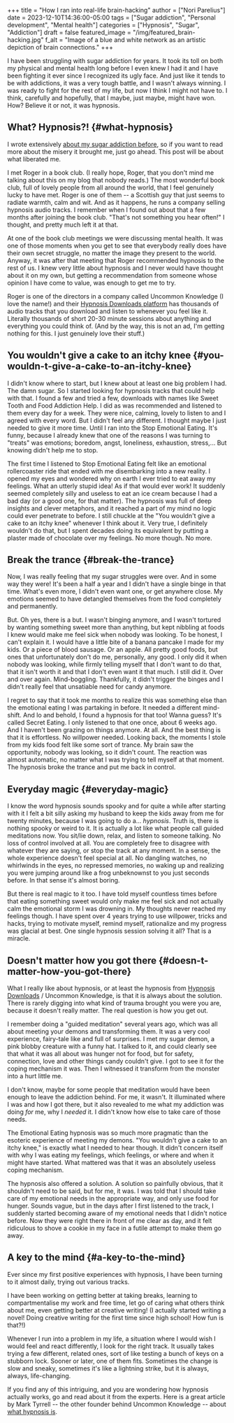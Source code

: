 +++
title = "How I ran into real-life brain-hacking"
author = ["Nori Parelius"]
date = 2023-12-10T14:36:00-05:00
tags = ["Sugar addiction", "Personal development", "Mental health"]
categories = ["Hypnosis", "Sugar", "Addiction"]
draft = false
featured_image = "/img/featured_brain-hacking.jpg"
f_alt = "Image of a blue and white network as an artistic depiction of brain connections."
+++

I have been struggling with sugar addiction for years. It took its toll on both my physical and mental health long before I even knew I had it and I have been fighting it ever since I recognized its ugly face. And just like it tends to be with addictions, it was a very tough battle, and I wasn't always winning. I was ready to fight for the rest of my life, but now I think I might not have to. I think, carefully and hopefully, that I maybe, just maybe, might have won. How? Believe it or not, it was hypnosis.


## What? Hypnosis?! {#what-hypnosis}

I wrote extensively [about my sugar addiction before](https://noriparelius.com/post/blind-spot/), so if you want to read more about the misery it brought me, just go ahead. This post will be about what liberated me.

I met Roger in a book club. (I really hope, Roger, that you don't mind me talking about this on my blog that nobody reads.) The most wonderful book club, full of lovely people from all around the world, that I feel genuinely lucky to have met. Roger is one of them -- a Scottish guy that just seems to radiate warmth, calm and wit. And as it happens, he runs a company selling hypnosis audio tracks. I remember when I found out about that a few months after joining the book club. "That's not something you hear often!" I thought, and pretty much left it at that.

At one of the book club meetings we were discussing mental health. It was one of those moments when you get to see that everybody really does have their own secret struggle, no matter the image they present to the world. Anyway, it was after that meeting that Roger recommended hypnosis to the rest of us. I knew very little about hypnosis and I never would have thought about it on my own, but getting a recommendation from someone whose opinion I have come to value, was enough to get me to try.

Roger is one of the directors in a company called Uncommon Knowledge (I love the name!) and their [Hypnosis Downloads platform](https://www.hypnosisdownloads.com/) has thousands of audio tracks that you download and listen to whenever you feel like it. Literally thousands of short 20-30 minute sessions about anything and everything you could think of. (And by the way, this is not an ad, I'm getting nothing for this. I just genuinely love their stuff.)


## You wouldn't give a cake to an itchy knee {#you-wouldn-t-give-a-cake-to-an-itchy-knee}

I didn't know where to start, but I knew about at least one big problem I had. The damn sugar. So I started looking for hypnosis tracks that could help with that. I found a few and tried a few, downloads with names like Sweet Tooth and Food Addiction Help. I did as was recommended and listened to them every day for a week. They were nice, calming, lovely to listen to and I agreed with every word. But I didn't feel any different. I thought maybe I just needed to give it more time. Until I ran into the Stop Emotional Eating. It's funny, because I already knew that one of the reasons I was turning to "treats" was emotions; boredom, angst, loneliness, exhaustion, stress,... But knowing didn't help me to stop.

The first time I listened to Stop Emotional Eating felt like an emotional rollercoaster ride that ended with me disembarking into a new reality. I opened my eyes and wondered why on earth I ever tried to eat away my feelings. What an utterly stupid idea! As if that would ever work! It suddenly seemed completely silly and useless to eat an ice cream because I had a bad day (or a good one, for that matter). The hypnosis was full of deep insights and clever metaphors, and it reached a part of my mind no logic could ever penetrate to before. I still chuckle at the "You wouldn't give a cake to an itchy knee" whenever I think about it. Very true, I definitely wouldn't do that, but I spent decades doing its equivalent by putting a plaster made of chocolate over my feelings. No more though. No more.


## Break the trance {#break-the-trance}

Now, I was really feeling that my sugar struggles were over. And in some way they were! It's been a half a year and I didn't have a single binge in that time. What's even more, I didn't even want one, or get anywhere close. My emotions seemed to have detangled themselves from the food completely and permanently.

But. Oh yes, there is a but. I wasn't binging anymore, and I wasn't tortured by wanting something sweet more than anything, but kept nibbling at foods I knew would make me feel sick when nobody was looking. To be honest, I can't explain it. I would have a little bite of a banana pancake I made for my kids. Or a piece of blood sausage. Or an apple. All pretty good foods, but ones that unfortunately don't do me, personally, any good. I only did it when nobody was looking, while firmly telling myself that I don't want to do that, that it isn't worth it and that I don't even want it that much. I still did it. Over and over again. Mind-boggling. Thankfully, it didn't trigger the binges and I didn't really feel that unsatiable need for candy anymore.

I regret to say that it took me months to realize this was something else than the emotional eating I was partaking in before. It needed a different mind-shift. And lo and behold, I found a hypnosis for that too! Wanna guess? It's called Secret Eating. I only listened to that one once, about 6 weeks ago. And I haven't been grazing on things anymore. At all. And the best thing is that it is effortless. No willpower needed. Looking back, the moments I stole from my kids food felt like some sort of trance. My brain saw the opportunity, nobody was looking, so it didn't count. The reaction was almost automatic, no matter what I was trying to tell myself at that moment. The hypnosis broke the trance and put me back in control.


## Everyday magic {#everyday-magic}

I know the word hypnosis sounds spooky and for quite a while after starting with it I felt a bit silly asking my husband to keep the kids away from me for twenty minutes, because I was going to do a... _hypnosis_. Truth is, there is nothing spooky or weird to it. It is actually a lot like what people call guided meditations now. You sit/lie down, relax, and listen to someone talking. No loss of control involved at all. You are completely free to disagree with whatever they are saying, or stop the track at any moment. In a sense, the whole experience doesn't feel special at all. No dangling watches, no whirlwinds in the eyes, no repressed memories, no waking up and realizing you were jumping around like a frog unbeknownst to you just seconds before. In that sense it's almost boring.

But there is real magic to it too. I have told myself countless times before that eating something sweet would only make me feel sick and not actually calm the emotional storm I was drowning in. My thoughts never reached my feelings though. I have spent over 4 years trying to use willpower, tricks and hacks, trying to motivate myself, remind myself, rationalize and my progress was glacial at best. One single hypnosis session solving it all? That is a miracle.


## Doesn't matter how you got there {#doesn-t-matter-how-you-got-there}

What I really like about hypnosis, or at least the hypnosis from [Hypnosis Downloads](https://www.hypnosisdownloads.com/) / Uncommon Knowledge, is that it is always about the solution. There is rarely digging into what kind of trauma brought you were you are, because it doesn't really matter. The real question is how you get out.

I remember doing a "guided meditation" several years ago, which was all about meeting your demons and transforming them. It was a very cool experience, fairy-tale like and full of surprises. I met my sugar demon, a pink blobby creature with a funny hat. I talked to it, and could clearly see that what it was all about was hunger not for food, but for safety, connection, love and other things candy couldn't give. I got to see it for the coping mechanism it was. Then I  witnessed it transform from the monster into a hurt little me.

I don't know, maybe for some people that meditation would have been enough to leave the addiction behind. For me, it wasn't. It illuminated where I was and how I got there, but it also revealed to me what my addiction was doing _for_ me, why I _needed_ it. I didn't know how else to take care of those needs.

The Emotional Eating hypnosis was so much more pragmatic than the esoteric experience of meeting my demons. "You wouldn't give a cake to an itchy knee," is exactly what I needed to hear though. It didn't concern itself with why I was eating my feelings, which feelings, or where and when it might have started. What mattered was that it was an absolutely useless coping mechanism.

The hypnosis also offered a solution. A solution so painfully obvious, that it shouldn't need to be said, but for me, it was. I was told that I should take care of my emotional needs in the appropriate way, and only use food for hunger. Sounds vague, but in the days after I first listened to the track, I suddenly started becoming aware of my emotional needs that I didn't notice before. Now they were right there in front of me clear as day, and it felt ridiculous to shove a cookie in my face in a futile attempt to make them go away.


## A key to the mind {#a-key-to-the-mind}

Ever since my first positive experiences with hypnosis, I have been turning to it almost daily, trying out various tracks.

I have been working on getting better at taking breaks, learning to compartmentalise my work and free time, let go of caring what others think about me, even getting better at creative writing! (I actually started writing a novel! Doing creative writing for the first time since high school! How fun is that?!)

Whenever I run into a problem in my life, a situation where I would wish I would feel and react differently, I look for the right track. It usually takes trying a few different, related ones, sort of like testing a bunch of keys on a stubborn lock. Sooner or later, one of them fits. Sometimes the change is slow and sneaky, sometimes it's like a lightning strike, but it is always, always, life-changing.

If you find any of this intriguing, and you are wondering how hypnosis actually works, go and read about it from the experts. Here is a great article by Mark Tyrrell -- the other founder behind Uncommon Knowledge -- about [what hypnosis is](https://www.hypnosisdownloads.com/blog/hypnosis-what-is-it-and-how-does-it-work).
